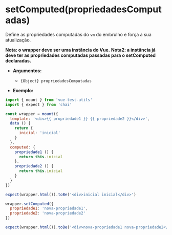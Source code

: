# setComputed(propriedadesComputadas)

Define as propriedades computadas do `vm` do embrulho e força a sua atualização.

**Nota: o wrapper deve ser uma instância do Vue.**
**Nota2: a instância já deve ter as propriedades computadas passadas para o setComputed declaradas.**


- **Argumentos:**
  - `{Object} propriedadesComputadas`

- **Exemplo:**

```js
import { mount } from 'vue-test-utils'
import { expect } from 'chai'

const wrapper = mount({
  template: '<div>{{ propriedade1 }} {{ propriedade2 }}</div>',
  data () {
    return {
      inicial: 'inicial'
    }
  },
  computed: {
    propriedade1 () {
      return this.inicial
    },
    propriedade2 () {
      return this.inicial
    }
  }
})

expect(wrapper.html()).toBe('<div>inicial inicial</div>')

wrapper.setComputed({
  propriedade1: 'nova-propriedade1',
  propriedade2: 'nova-propriedade2'
})

expect(wrapper.html()).toBe('<div>nova-propriedade1 nova-propriedade2</div>')
```
